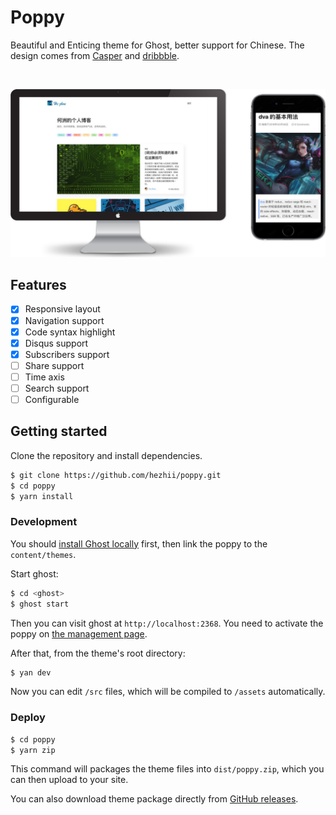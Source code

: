# Poppy

Beautiful and Enticing theme for Ghost, better support for Chinese. The design comes from [Casper](https://github.com/TryGhost/Casper) and [dribbble](https://dribbble.com/).

&nbsp;

![](.github/screenshot.jpg)

## Features

- [x] Responsive layout
- [x] Navigation support
- [x] Code syntax highlight
- [x] Disqus support
- [x] Subscribers support
- [ ] Share support
- [ ] Time axis
- [ ] Search support
- [ ] Configurable

## Getting started

Clone the repository and install dependencies.

```bash
$ git clone https://github.com/hezhii/poppy.git
$ cd poppy
$ yarn install
```

### Development

You should [install Ghost locally](https://docs.ghost.org/v1.0.0/docs/install-local) first, then link the poppy to the `content/themes`.

Start ghost:

```bash
$ cd <ghost>
$ ghost start
```

Then you can visit ghost at `http://localhost:2368`. You need to activate the poppy on [the management page](http://localhost:2368/ghost/#/settings/design).

After that, from the theme's root directory:

```bash
$ yan dev
```

Now you can edit `/src` files, which will be compiled to `/assets` automatically.

### Deploy

```bash
$ cd poppy
$ yarn zip
```

This command will packages the theme files into `dist/poppy.zip`, which you can then upload to your site.

You can also download theme package directly from [GitHub releases](https://github.com/hezhii/poppy/releases).
